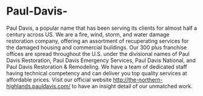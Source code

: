 # Paul-Davis-
Paul Davis, a popular name that has been serving its clients for almost half a century across US. We are a fire, wind, storm, and water damage restoration company, offering an assortment of recuperating services for the damaged housing and commercial buildings. Our 300 plus franchise offices are spread throughout the U.S. under the divisional names of Paul Davis Restoration, Paul Davis Emergency Services, Paul Davis National, and Paul Davis Restoration &amp; Remodeling. We have a team of dedicated staff having technical competency and can deliver you top quality services at affordable prices. Visit our official website http://the-northern-highlands.pauldavis.com/ to have an insight detail of our unmatched work.
